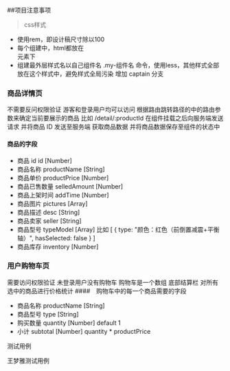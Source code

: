 ##项目注意事项
> css样式
- 使用rem，即设计稿尺寸除以100
- 每个组建中，html都放在<div className='my-container'> 元素下
- 组建最外层样式名以自己组件名 .my-组件名 命令，使用less，其他样式全部放在这个样式中，避免样式全局污染
增加 captain 分支

### 商品详情页
不需要反问权限验证 游客和登录用户均可以访问
根据路由跳转路径的中的路由参数来确定当前要展示的商品 比如 /detail/:productId 
在组件挂载之后向服务端发送请求 并将商品 ID 发送至服务端 获取商品数据 并将商品数据保存至组件的状态中
#### 商品的字段
+ 商品 id id [Number]
+ 商品名称 productName [String]
+ 商品单价 productPrice [Number]
+ 商品已售数量 selledAmount [Number]
+ 商品上架时间 addTime  [Number]
+ 商品图片 pictures [Array]
+ 商品描述 desc [String]
+ 商品卖家 seller [String]
+ 商品型号 typeModel [Array]  比如 [ { type: "颜色：红色（前倒置减震+平衡轴）", hasSelected: false } ] 
+ 商品库存 inventory [Number]

### 用户购物车页
需要访问权限验证 未登录用户没有购物车 购物车是一个数组
底部结算栏 对所有选中的商品进行价格统计
####　购物车中的每一个商品需要的字段
+ 商品名称 productName [String]
+ 商品型号 type [String]
+ 购买数量 quantity [Number] default 1
+ 小计 subtotal [Number] quantity * productPrice

测试用例

王梦雅测试用例